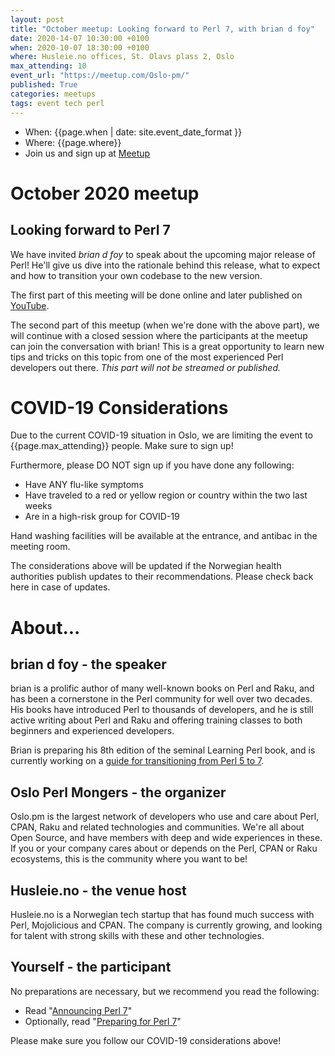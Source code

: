 ```yaml
---
layout: post
title: "October meetup: Looking forward to Perl 7, with brian d foy"
date: 2020-14-07 10:30:00 +0100
when: 2020-10-07 18:30:00 +0100
where: Husleie.no offices, St. Olavs plass 2, Oslo
max_attending: 10
event_url: "https://meetup.com/Oslo-pm/"
published: True
categories: meetups
tags: event tech perl
---
```


* When: {{page.when | date: site.event_date_format }} 
* Where: {{page.where}}
* Join us and sign up at [Meetup]({{page.event_url}})

# October 2020 meetup

## Looking forward to Perl 7

We have invited _brian d foy_ to speak about the upcoming major release
of Perl! He'll give us dive into the rationale behind this release, what
to expect and how to transition your own codebase to the new version.

The first part of this meeting will be done online and later published on
[YouTube](https://www.youtube.com/channel/UCqMg7ia28fvx6iN08QR_-ig/videos).

The second part of this meetup (when we're done with the above part), we
will continue with a closed session where the participants at the meetup
can join the conversation with brian! This is a great opportunity to learn
new tips and tricks on this topic from one of the most experienced Perl
developers out there. _This part will not be streamed or published._


# COVID-19 Considerations

Due to the current COVID-19 situation in Oslo, we are limiting the event
to {{page.max_attending}} people. Make sure to sign up!

Furthermore, please DO NOT sign up if you have done any following:

* Have ANY flu-like symptoms
* Have traveled to a red or yellow region or country within the two last weeks
* Are in a high-risk group for COVID-19

Hand washing facilities will be available at the entrance, and antibac in
the meeting room.

The considerations above will be updated if the Norwegian health authorities
publish updates to their recommendations. Please check back here in case
of updates.


# About...

## brian d foy - the speaker

brian is a prolific author of many well-known books on Perl and Raku, and
has been a cornerstone in the Perl community for well over two decades.
His books have introduced Perl to thousands of developers, and he is still
active writing about Perl and Raku and offering training classes to both
beginners and experienced developers.

Brian is preparing his 8th edition of the seminal Learning Perl book, and
is currently working on a [guide for transitioning from Perl 5 to 7](https://leanpub.com/preparing_for_perl7).


## Oslo Perl Mongers - the organizer

Oslo.pm is the largest network of developers who use and care about Perl,
CPAN, Raku and related technologies and communities. We're all about Open
Source, and have members with deep and wide experiences in these. If you or
your company cares about or depends on the Perl, CPAN or Raku ecosystems,
this is the community where you want to be!


## Husleie.no - the venue host

Husleie.no is a Norwegian tech startup that has found much success with
Perl, Mojolicious and CPAN. The company is currently growing, and looking
for talent with strong skills with these and other technologies.


## Yourself - the participant

No preparations are necessary, but we recommend you read the following:

* Read "[Announcing Perl 7](https://www.perl.com/article/announcing-perl-7/)"
* Optionally, read "[Preparing for Perl 7](https://leanpub.com/preparing_for_perl7)"

Please make sure you follow our COVID-19 considerations above!
